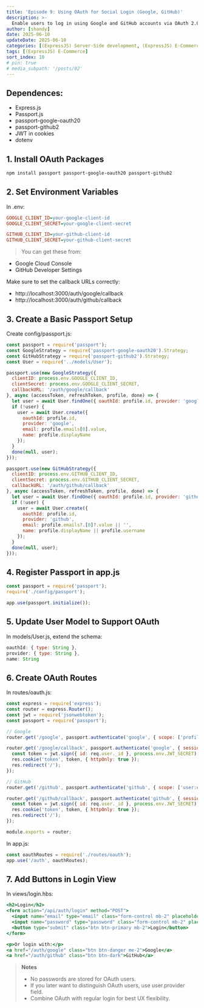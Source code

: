 ```yaml
---
title: 'Episode 9: Using OAuth for Social Login (Google, GitHub)'
description: >-
  Enable users to log in using Google and GitHub accounts via OAuth 2.0, using Passport.js and passport-google-oauth20 / passport-github2.
author: [shandy]
date: 2025-06-10
updateDate: 2025-06-10
categories: [(ExpressJS) Server-Side development, (ExpressJS) E-Commerce]
tags: [(ExpressJS) E-Commerce]
sort_index: 10
# pin: true
# media_subpath: '/posts/02'
---
```


## Dependences:
- Express.js
- Passport.js
- passport-google-oauth20
- passport-github2
- JWT in cookies
- dotenv


## 1. Install OAuth Packages
```bash
npm install passport passport-google-oauth20 passport-github2
```

## 2. Set Environment Variables
In .env:
```ini
GOOGLE_CLIENT_ID=your-google-client-id
GOOGLE_CLIENT_SECRET=your-google-client-secret

GITHUB_CLIENT_ID=your-github-client-id
GITHUB_CLIENT_SECRET=your-github-client-secret
```

> You can get these from:
- Google Cloud Console
- GitHub Developer Settings

Make sure to set the callback URLs correctly:
- http://localhost:3000/auth/google/callback
- http://localhost:3000/auth/github/callback


## 3. Create a Basic Passport Setup
Create config/passport.js:

```js
const passport = require('passport');
const GoogleStrategy = require('passport-google-oauth20').Strategy;
const GitHubStrategy = require('passport-github2').Strategy;
const User = require('../models/User');

passport.use(new GoogleStrategy({
  clientID: process.env.GOOGLE_CLIENT_ID,
  clientSecret: process.env.GOOGLE_CLIENT_SECRET,
  callbackURL: '/auth/google/callback'
}, async (accessToken, refreshToken, profile, done) => {
  let user = await User.findOne({ oauthId: profile.id, provider: 'google' });
  if (!user) {
    user = await User.create({
      oauthId: profile.id,
      provider: 'google',
      email: profile.emails[0].value,
      name: profile.displayName
    });
  }
  done(null, user);
}));

passport.use(new GitHubStrategy({
  clientID: process.env.GITHUB_CLIENT_ID,
  clientSecret: process.env.GITHUB_CLIENT_SECRET,
  callbackURL: '/auth/github/callback'
}, async (accessToken, refreshToken, profile, done) => {
  let user = await User.findOne({ oauthId: profile.id, provider: 'github' });
  if (!user) {
    user = await User.create({
      oauthId: profile.id,
      provider: 'github',
      email: profile.emails?.[0]?.value || '',
      name: profile.displayName || profile.username
    });
  }
  done(null, user);
}));
```

## 4. Register Passport in app.js
```js
const passport = require('passport');
require('./config/passport');

app.use(passport.initialize());
```
## 5. Update User Model to Support OAuth
In models/User.js, extend the schema:
```js
oauthId: { type: String },
provider: { type: String },
name: String
```
## 6. Create OAuth Routes
In routes/oauth.js:

```js
const express = require('express');
const router = express.Router();
const jwt = require('jsonwebtoken');
const passport = require('passport');

// Google
router.get('/google', passport.authenticate('google', { scope: ['profile', 'email'] }));

router.get('/google/callback', passport.authenticate('google', { session: false }), (req, res) => {
  const token = jwt.sign({ id: req.user._id }, process.env.JWT_SECRET);
  res.cookie('token', token, { httpOnly: true });
  res.redirect('/');
});

// GitHub
router.get('/github', passport.authenticate('github', { scope: ['user:email'] }));

router.get('/github/callback', passport.authenticate('github', { session: false }), (req, res) => {
  const token = jwt.sign({ id: req.user._id }, process.env.JWT_SECRET);
  res.cookie('token', token, { httpOnly: true });
  res.redirect('/');
});

module.exports = router;
```
In app.js:
```js
const oauthRoutes = require('./routes/oauth');
app.use('/auth', oauthRoutes);
```
## 7. Add Buttons in Login View
In views/login.hbs:
```handlebars
<h2>Login</h2>
<form action="/api/auth/login" method="POST">
  <input name="email" type="email" class="form-control mb-2" placeholder="Email" />
  <input name="password" type="password" class="form-control mb-2" placeholder="Password" />
  <button type="submit" class="btn btn-primary mb-2">Login</button>
</form>

<p>Or login with:</p>
<a href="/auth/google" class="btn btn-danger me-2">Google</a>
<a href="/auth/github" class="btn btn-dark">GitHub</a>
```


> **Notes**
> - No passwords are stored for OAuth users.
> - If you later want to distinguish OAuth users, use user.provider field.
> - Combine OAuth with regular login for best UX flexibility.